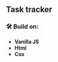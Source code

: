 ## Task tracker 

### 🛠 Build on:
- **Vanilla JS** 
- **Html** 
- **Css** 


<!-- TODO: explain why this app is created-->